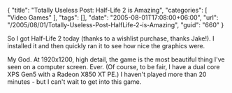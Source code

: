 {
	"title": "Totally Useless Post: Half-Life 2 is Amazing",
	"categories": [
		"Video Games"
	],
	"tags": [],
	"date": "2005-08-01T17:08:00+06:00",
	"url": "/2005/08/01/Totally-Useless-Post-HalfLife-2-is-Amazing",
	"guid": "660"
}

So I got Half-Life 2 today (thanks to a wishlist purchase, thanks Jake!). I installed it and then quickly ran it to see how nice the graphics were.

My God. At 1920x1200, high detail, the game is the most beautiful thing I've seen on a computer screen. Ever. (Of course, to be fair, I have a dual core XPS Gen5 with a Radeon X850 XT PE.) I haven't played more than 20 minutes - but I can't wait to get into this game.